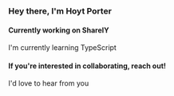### Hey there, I'm Hoyt Porter
####   Currently working on ShareIY
 I'm currently learning TypeScript
#### If you're interested in collaborating, reach out! 
 I'd love to hear from you

<!--
**Hoytmelcher/Hoytmelcher** is a ✨ _special_ ✨ repository because its `README.md` (this file) appears on your GitHub profile.

Here are some ideas to get you started:

- 🔭 I’m currently working on ...
- 🌱 I’m currently learning ...
- 👯 I’m looking to collaborate on ...
- 🤔 I’m looking for help with ...
- 💬 Ask me about ...
- 📫 How to reach me: ...
- 😄 Pronouns: ...
- ⚡ Fun fact: ...
-->
